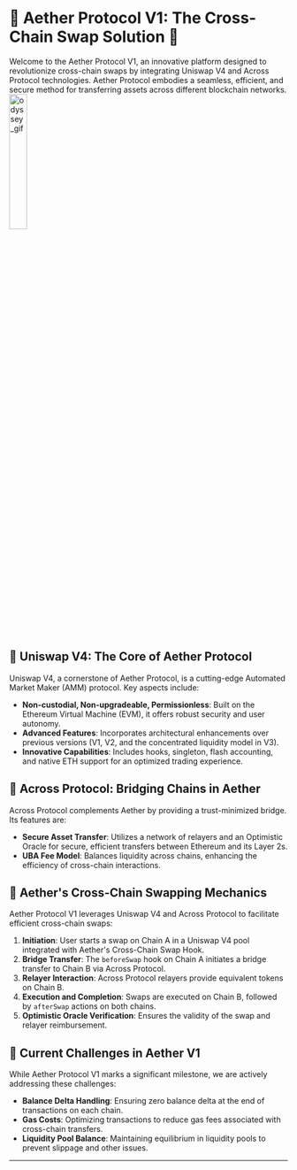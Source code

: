 # 🌌 Aether Protocol V1: The Cross-Chain Swap Solution 🌌

Welcome to the Aether Protocol V1, an innovative platform designed to revolutionize cross-chain swaps by integrating Uniswap V4 and Across Protocol technologies. Aether Protocol embodies a seamless, efficient, and secure method for transferring assets across different blockchain networks.
<img src="./DALL·E 2024-01-04 19.24.09 - Create a 16-bit pixel art image visualizing 'Aether' with a solarpunk vibe, where data streams connect different planets. Each planet is a hub of sust.png" alt="odyssey_gif" width="25%" />

## 🦄 Uniswap V4: The Core of Aether Protocol
Uniswap V4, a cornerstone of Aether Protocol, is a cutting-edge Automated Market Maker (AMM) protocol. Key aspects include:
- **Non-custodial, Non-upgradeable, Permissionless**: Built on the Ethereum Virtual Machine (EVM), it offers robust security and user autonomy.
- **Advanced Features**: Incorporates architectural enhancements over previous versions (V1, V2, and the concentrated liquidity model in V3).
- **Innovative Capabilities**: Includes hooks, singleton, flash accounting, and native ETH support for an optimized trading experience.

## 🌉 Across Protocol: Bridging Chains in Aether
Across Protocol complements Aether by providing a trust-minimized bridge. Its features are:
- **Secure Asset Transfer**: Utilizes a network of relayers and an Optimistic Oracle for secure, efficient transfers between Ethereum and its Layer 2s.
- **UBA Fee Model**: Balances liquidity across chains, enhancing the efficiency of cross-chain interactions.

## 🔀 Aether's Cross-Chain Swapping Mechanics
Aether Protocol V1 leverages Uniswap V4 and Across Protocol to facilitate efficient cross-chain swaps:
1. **Initiation**: User starts a swap on Chain A in a Uniswap V4 pool integrated with Aether's Cross-Chain Swap Hook.
2. **Bridge Transfer**: The `beforeSwap` hook on Chain A initiates a bridge transfer to Chain B via Across Protocol.
3. **Relayer Interaction**: Across Protocol relayers provide equivalent tokens on Chain B.
4. **Execution and Completion**: Swaps are executed on Chain B, followed by `afterSwap` actions on both chains.
5. **Optimistic Oracle Verification**: Ensures the validity of the swap and relayer reimbursement.

## 🚩 Current Challenges in Aether V1
While Aether Protocol V1 marks a significant milestone, we are actively addressing these challenges:
- **Balance Delta Handling**: Ensuring zero balance delta at the end of transactions on each chain.
- **Gas Costs**: Optimizing transactions to reduce gas fees associated with cross-chain transfers.
- **Liquidity Pool Balance**: Maintaining equilibrium in liquidity pools to prevent slippage and other issues.

---

